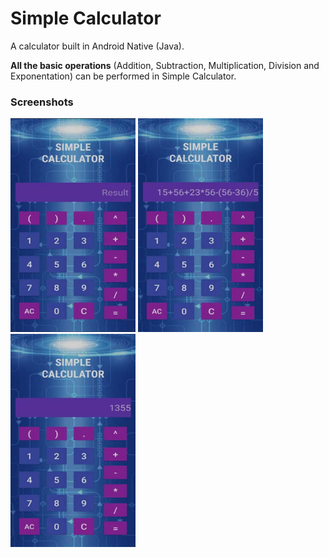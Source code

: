 # Simple Calculator
A calculator built in Android Native (Java).

__All the basic operations__ (Addition, Subtraction, Multiplication, Division and Exponentation) can be performed in Simple Calculator.

### Screenshots
<img src="screenshots/1.jpg" width="200"> <img src="screenshots/2.jpg" width="200"> <img src="screenshots/3.jpg" width="200"> 
